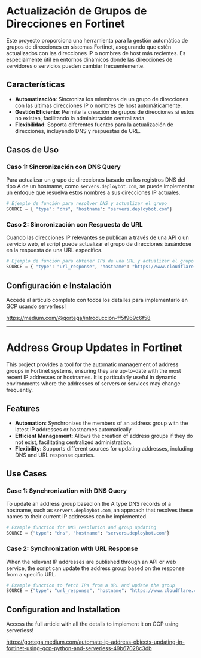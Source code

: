 # Actualización de Grupos de Direcciones en Fortinet

Este proyecto proporciona una herramienta para la gestión automática de grupos de direcciones en sistemas Fortinet, asegurando que estén actualizados con las direcciones IP o nombres de host más recientes. Es especialmente útil en entornos dinámicos donde las direcciones de servidores o servicios pueden cambiar frecuentemente.

## Características

- **Automatización**: Sincroniza los miembros de un grupo de direcciones con las últimas direcciones IP o nombres de host automáticamente.
- **Gestión Eficiente**: Permite la creación de grupos de direcciones si estos no existen, facilitando la administración centralizada.
- **Flexibilidad**: Soporta diferentes fuentes para la actualización de direcciones, incluyendo DNS y respuestas de URL.

## Casos de Uso

### Caso 1: Sincronización con DNS Query

Para actualizar un grupo de direcciones basado en los registros DNS del tipo A de un hostname, como `servers.deploybot.com`, se puede implementar un enfoque que resuelva estos nombres a sus direcciones IP actuales.

```python
# Ejemplo de función para resolver DNS y actualizar el grupo
SOURCE = { "type": "dns", "hostname": "servers.deploybot.com"}
```

### Caso 2: Sincronización con Respuesta de URL

Cuando las direcciones IP relevantes se publican a través de una API o un servicio web, el script puede actualizar el grupo de direcciones basándose en la respuesta de una URL específica.

```python
# Ejemplo de función para obtener IPs de una URL y actualizar el grupo
SOURCE = { "type": "url_response", "hostname": "https://www.cloudflare.com/ips-v4/#"}
```

## Configuración e Instalación
Accede al artículo completo con todos los detalles para implementarlo en GCP usando serverless!

https://medium.com/@gortega/introducción-ff5f969c6f58

---


# Address Group Updates in Fortinet
This project provides a tool for the automatic management of address groups in Fortinet systems, ensuring they are up-to-date with the most recent IP addresses or hostnames. It is particularly useful in dynamic environments where the addresses of servers or services may change frequently.

## Features
- **Automation**: Synchronizes the members of an address group with the latest IP addresses or hostnames automatically.
- **Efficient Management**: Allows the creation of address groups if they do not exist, facilitating centralized administration.
- **Flexibility**: Supports different sources for updating addresses, including 
DNS and URL response queries.

## Use Cases
### Case 1: Synchronization with DNS Query
To update an address group based on the A type DNS records of a hostname, such as `servers.deploybot.com`, an approach that resolves these names to their current IP addresses can be implemented.

```python
# Example function for DNS resolution and group updating
SOURCE = {"type": "dns", "hostname": "servers.deploybot.com"}
```

### Case 2: Synchronization with URL Response
When the relevant IP addresses are published through an API or web service, the script can update the address group based on the response from a specific URL.

```python
# Example function to fetch IPs from a URL and update the group
SOURCE = {"type": "url_response", "hostname": "https://www.cloudflare.com/ips-v4/#"}
```

## Configuration and Installation
Access the full article with all the details to implement it on GCP using serverless!

https://gortega.medium.com/automate-ip-address-objects-updating-in-fortinet-using-gcp-python-and-serverless-49b67028c3db
